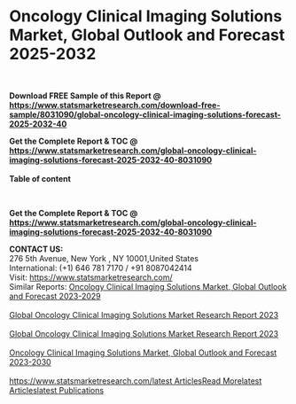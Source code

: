 <h1>Oncology Clinical Imaging Solutions Market, Global Outlook and Forecast 2025-2032</h1><br/><p><strong>Download FREE Sample of this Report @ <a href="https://www.statsmarketresearch.com/download-free-sample/8031090/global-oncology-clinical-imaging-solutions-forecast-2025-2032-40">https://www.statsmarketresearch.com/download-free-sample/8031090/global-oncology-clinical-imaging-solutions-forecast-2025-2032-40</a></strong></p><div><b>Get the Complete Report & TOC @ <a href="https://www.statsmarketresearch.com/global-oncology-clinical-imaging-solutions-forecast-2025-2032-40-8031090">https://www.statsmarketresearch.com/global-oncology-clinical-imaging-solutions-forecast-2025-2032-40-8031090</a></b></div><br><b>Table of content</b><p><br><div><b>Get the Complete Report & TOC @ <a href="https://www.statsmarketresearch.com/global-oncology-clinical-imaging-solutions-forecast-2025-2032-40-8031090">https://www.statsmarketresearch.com/global-oncology-clinical-imaging-solutions-forecast-2025-2032-40-8031090</a></b></div></p> <b>CONTACT US:</b><br>276 5th Avenue, New York , NY 10001,United States<br>International: (+1) 646 781 7170 / +91 8087042414<br>Visit: <a href="https://www.statsmarketresearch.com/">https://www.statsmarketresearch.com/</a><br>Similar Reports: <a href="https://www.statsmarketresearch.com/global-oncology-clinical-imaging-solutions-forecast-2025-2032-40-8031090">Oncology Clinical Imaging Solutions Market, Global Outlook and Forecast 2023-2029</a><br/><br/><a href="https://www.statsmarketresearch.com/global-oncology-clinical-imaging-solutions-forecast-2025-2032-40-8031090">Global Oncology Clinical Imaging Solutions Market Research Report 2023</a><br/><br/><a href="https://www.statsmarketresearch.com/global-oncology-clinical-imaging-solutions-forecast-2025-2032-40-8031090">Global Oncology Clinical Imaging Solutions Market Research Report 2023</a><br/><br/><a href="https://www.statsmarketresearch.com/global-oncology-clinical-imaging-solutions-forecast-2025-2032-40-8031090">Oncology Clinical Imaging Solutions Market, Global Outlook and Forecast 2023-2030</a><br/><br/><a href="https://gyeongbokgung.com">https://www.statsmarketresearch.com/</a><a href="https://hallyeomaritime.com">latest Articles</a><a href="https://jingwansa.com">Read More</a><a href=https://nguoiviet.jp/">latest Articles</a><a href="https://www.intelmarketresearch.com/">latest Publications</a>